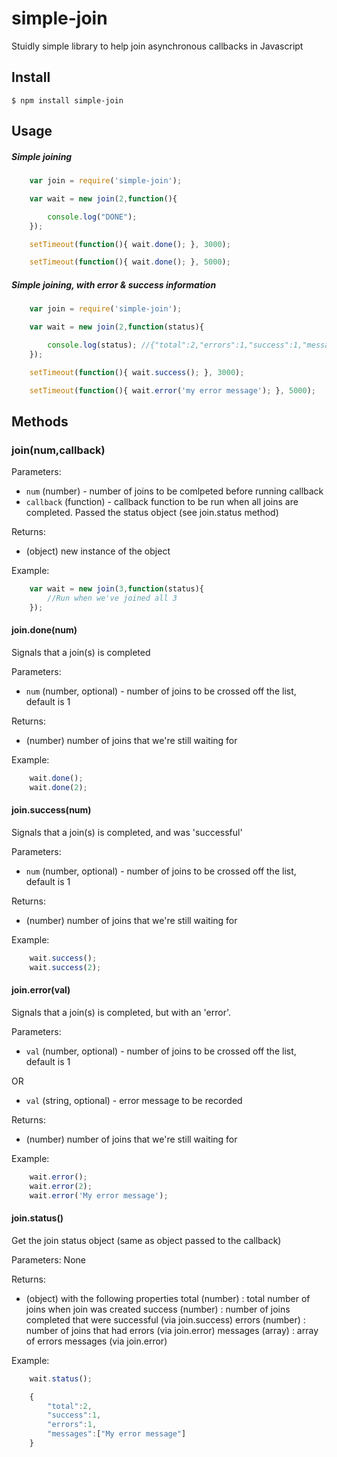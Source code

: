 simple-join
=========

Stuidly simple library to help join asynchronous callbacks in Javascript

## Install
```
$ npm install simple-join
```

## Usage

##### Simple joining

```js
	var join = require('simple-join');

	var wait = new join(2,function(){

		console.log("DONE");
	});

	setTimeout(function(){ wait.done(); }, 3000);

	setTimeout(function(){ wait.done(); }, 5000);
```

##### Simple joining, with error & success information

```js
	var join = require('simple-join');

	var wait = new join(2,function(status){

		console.log(status); //{"total":2,"errors":1,"success":1,"messages":["my error message"]}
	});

	setTimeout(function(){ wait.success(); }, 3000);

	setTimeout(function(){ wait.error('my error message'); }, 5000);
```

## Methods

### join(num,callback)

Parameters: 

- `num` (number) - number of joins to be comlpeted before running callback
- `callback` (function) - callback function to be run when all joins are completed. Passed the status object (see join.status method)

Returns:

- (object) new instance of the object

Example:

```js
	var wait = new join(3,function(status){
		//Run when we've joined all 3 
	});
```

#### join.done(num)

Signals that a join(s) is completed

Parameters: 

- `num` (number, optional) - number of joins to be crossed off the list, default is 1

Returns:

- (number) number of joins that we're still waiting for

Example:

```js
	wait.done();
	wait.done(2);
```

#### join.success(num)

Signals that a join(s) is completed, and was 'successful'

Parameters: 

- `num` (number, optional) - number of joins to be crossed off the list, default is 1

Returns:

- (number) number of joins that we're still waiting for

Example:

```js
	wait.success();
	wait.success(2);
```

#### join.error(val)

Signals that a join(s) is completed, but with an 'error'.

Parameters: 

- `val` (number, optional) - number of joins to be crossed off the list, default is 1

OR

- `val` (string, optional) - error message to be recorded

Returns:

- (number) number of joins that we're still waiting for

Example:

```js
	wait.error();
	wait.error(2);
	wait.error('My error message');
```

#### join.status()

Get the join status object (same as object passed to the callback)

Parameters: None

Returns:

- (object) with the following properties 
	total (number) : total number of joins when join was created
	success (number) : number of joins completed that were successful (via join.success)
	errors (number) : number of joins that had errors (via join.error)
	messages (array) : array of errors messages (via join.error)

Example:

```js
	wait.status();
```

```js
	{
		"total":2,
		"success":1,
		"errors":1,
		"messages":["My error message"]
	}
```

